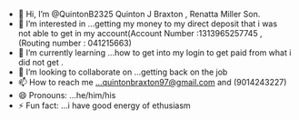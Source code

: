 - 👋 Hi, I’m @QuintonB2325 Quinton J Braxton , Renatta Miller Son.
- 👀 I’m interested in ...getting my money to my direct deposit that i was not able to get in my account(Account Number :1313965257745 , (Routing number : 041215663) 
- 🌱 I’m currently learning ...how to get into my login to get paid from what i did not get .
- 💞️ I’m looking to collaborate on ...getting back on the job
- 📫 How to reach me ...quintonbraxton97@gmail.com and (9014243227)
- 😄 Pronouns: ...he/him/his
- ⚡ Fun fact: ...i have good energy of ethusiasm

<!---
QuintonB2325/QuintonB2325 is a ✨ special ✨ repository because its `README.md` (this file) appears on your GitHub profile.
You can click the Preview link to take a look at your changes.
--->
